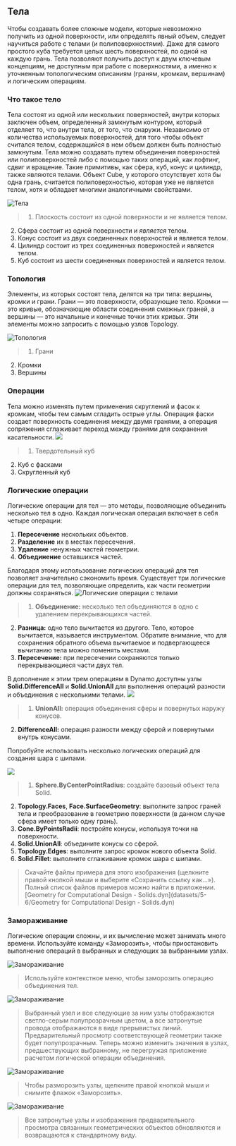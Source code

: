 

## Тела

Чтобы создавать более сложные модели, которые невозможно получить из одной поверхности, или определять явный объем, следует научиться работе с телами (и полиповерхностями). Даже для самого простого куба требуется целых шесть поверхностей, по одной на каждую грань. Тела позволяют получить доступ к двум ключевым концепциям, не доступным при работе с поверхностями, а именно к уточненным топологическим описаниям (граням, кромкам, вершинам) и логическим операциям.

### Что такое тело

Тела состоят из одной или нескольких поверхностей, внутри которых заключен объем, определенный замкнутым контуром, который отделяет то, что внутри тела, от того, что снаружи. Независимо от количества используемых поверхностей, для того чтобы объект считался телом, содержащийся в нем объем должен быть полностью замкнутым. Тела можно создавать путем объединения поверхностей или полиповерхностей либо с помощью таких операций, как лофтинг, сдвиг и вращение. Такие примитивы, как сфера, куб, конус и цилиндр, также являются телами. Объект Cube, у которого отсутствует хотя бы одна грань, считается полиповерхностью, которая уже не является телом, хотя и обладает многими аналогичными свойствами.

![Тела](images/5-6/Primitives.jpg)

> 1. Плоскость состоит из одной поверхности и не является телом.
2. Сфера состоит из одной поверхности и *является* телом.
3. Конус состоит из двух соединенных поверхностей и является телом.
4. Цилиндр состоит из трех соединенных поверхностей и является телом.
5. Куб состоит из шести соединенных поверхностей и является телом.

### Топология

Элементы, из которых состоят тела, делятся на три типа: вершины, кромки и грани. Грани — это поверхности, образующие тело. Кромки — это кривые, обозначающие области соединения смежных граней, а вершины — это начальные и конечные точки этих кривых. Эти элементы можно запросить с помощью узлов Topology.

![Топология](images/5-6/Solid-topology.jpg)

> 1. Грани
2. Кромки
3. Вершины

### Операции

Тела можно изменять путем применения скруглений и фасок к кромкам, чтобы тем самым сгладить острые углы. Операция фаски создает поверхность соединения между двумя гранями, а операция сопряжения сглаживает переход между гранями для сохранения касательности. ![](images/5-6/SolidOperations.jpg)

> 1. Твердотельный куб
2. Куб с фасками
3. Скругленный куб

### Логические операции

Логические операции для тел — это методы, позволяющие объединить несколько тел в одно. Каждая логическая операция включает в себя четыре операции:

1. **Пересечение** нескольких объектов.
2. **Разделение** их в местах пересечения.
3. **Удаление** ненужных частей геометрии.
4. **Объединение** оставшихся частей.

Благодаря этому использование логических операций для тел позволяет значительно сэкономить время. Существует три логические операции для тел, позволяющие определить, как части геометрии должны сохраняться. ![Логические операции с телами](images/5-6/SolidBooleans.jpg)

> 1. **Объединение:** несколько тел объединяются в одно с удалением перекрывающихся частей.
2. **Разница:** одно тело вычитается из другого. Тело, которое вычитается, называется инструментом. Обратите внимание, что для сохранения обратного объема вычитаемое и подвергающееся вычитанию тела можно поменять местами.
3. **Пересечение:** при пересечении сохраняются только перекрывающиеся части двух тел.

В дополнение к этим трем операциям в Dynamo доступны узлы **Solid.DifferenceAll** и **Solid.UnionAll** для выполнения операций разности и объединения с несколькими телами. ![](images/5-6/BooleanAll.jpg)

> 1. **UnionAll:** операция объединения сферы и повернутых наружу конусов.
2. **DifferenceAll:** операция разности между сферой и повернутыми внутрь конусами.

Попробуйте использовать несколько логических операций для создания шара с шипами.

![](images/5-6/spikyBallExample.jpg)

> 1. **Sphere.ByCenterPointRadius**: создайте базовый объект тела Solid.
2. **Topology.Faces**, **Face.SurfaceGeometry**: выполните запрос граней тела и преобразование в геометрию поверхности (в данном случае сфера имеет только одну грань).
3. **Cone.ByPointsRadii**: постройте конусы, используя точки на поверхности.
4. **Solid.UnionAll**: объедините конусы со сферой.
5. **Topology.Edges**: выполните запрос кромок нового объекта Solid.
6. **Solid.Fillet**: выполните сглаживание кромок шара с шипами.
> Скачайте файлы примера для этого изображения (щелкните правой кнопкой мыши и выберите «Сохранить ссылку как...»). Полный список файлов примеров можно найти в приложении. [Geometry for Computational Design - Solids.dyn](datasets/5-6/Geometry for Computational Design - Solids.dyn)

### Замораживание

Логические операции сложны, и их вычисление может занимать много времени. Используйте команду «Заморозить», чтобы приостановить выполнение операций в выбранных и следующих за выбранными узлах.

![Замораживание](images/5-6/freeze-01.jpg)

> Используйте контекстное меню, чтобы заморозить операцию объединения тел.

![Замораживание](images/5-6/freeze-02.jpg)

> Выбранный узел и все следующие за ним узлы отображаются светло-серым полупрозрачным цветом, а все затронутые провода отображаются в виде прерывистых линий. Предварительный просмотр соответствующей геометрии также будет полупрозрачным. Теперь можно изменить значения в узлах, предшествующих выбранному, не перегружая приложение расчетом логической операции объединения.

![Замораживание](images/5-6/freeze-03.jpg)

> Чтобы разморозить узлы, щелкните правой кнопкой мыши и снимите флажок «Заморозить».

![Замораживание](images/5-6/freeze-04.jpg)

> Все затронутые узлы и изображения предварительного просмотра связанных геометрических объектов обновляются и возвращаются к стандартному виду.

